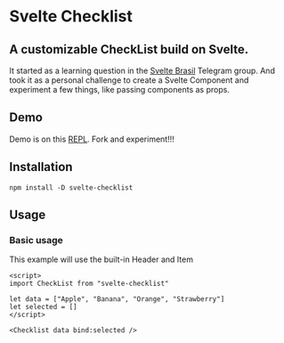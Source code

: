 # Svelte Checklist

## A customizable CheckList build on Svelte.

It started as a learning question in the [Svelte Brasil](https://sveltebrasil.dev/) Telegram group. And took it as a personal challenge to create a Svelte Component and experiment a few things, like passing components as props.

## Demo

Demo is on this [REPL](https://svelte.dev/repl/a39f9752ff2541f59761051faf834c6e). Fork and experiment!!!

## Installation

```{bash}
npm install -D svelte-checklist
```

## Usage

### Basic usage

This example will use the built-in Header and Item

```{html}
<script>
import CheckList from "svelte-checklist"

let data = ["Apple", "Banana", "Orange", "Strawberry"]
let selected = []
</script>

<Checklist data bind:selected />
```
